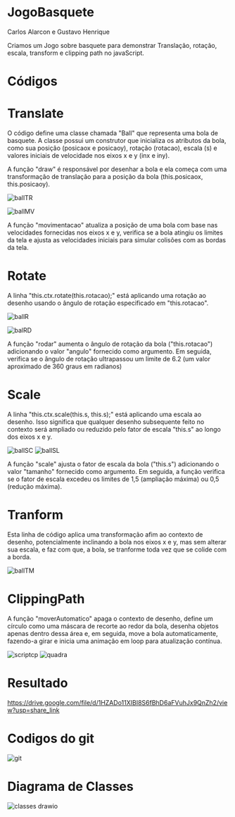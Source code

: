 # JogoBasquete
Carlos Alarcon e Gustavo Henrique

Criamos um Jogo sobre basquete para demonstrar Translação, rotação, escala, transform e clipping path no javaScript.

# Códigos

# Translate

O código define uma classe chamada "Ball" que representa uma bola de basquete. A classe possui um construtor que inicializa os atributos da bola, como sua posição (posicaox e posicaoy), rotação (rotacao), escala (s) e valores iniciais de velocidade nos eixos x e y (inx e iny).

A função "draw" é responsável por desenhar a bola e ela começa com uma transformação de translação para a posição da bola (this.posicaox, this.posicaoy).

![ballTR](https://github.com/GustavoHMoraes/JogoBasquete/assets/127853014/432b409d-cd84-46db-bc42-fb32d2faa37e)

![ballMV](https://github.com/GustavoHMoraes/JogoBasquete/assets/127853014/93242dd0-d9d1-4b96-a82c-f57e0a94b494)

A função "movimentacao" atualiza a posição de uma bola com base nas velocidades fornecidas nos eixos x e y, verifica se a bola atingiu os limites da tela e ajusta as velocidades iniciais para simular colisões com as bordas da tela.

# Rotate

A linha "this.ctx.rotate(this.rotacao);" está aplicando uma rotação ao desenho usando o ângulo de rotação especificado em "this.rotacao".

![ballR](https://github.com/GustavoHMoraes/JogoBasquete/assets/127853014/d06a84fb-a399-4d9e-b5e4-28599e5c0a84)

![balRD](https://github.com/GustavoHMoraes/JogoBasquete/assets/127853014/45a58c90-cf27-4a86-8087-db347ee1c136)

A função "rodar" aumenta o ângulo de rotação da bola ("this.rotacao") adicionando o valor "angulo" fornecido como argumento. Em seguida, verifica se o ângulo de rotação ultrapassou um limite de 6.2 (um valor aproximado de 360 graus em radianos)

# Scale

A linha "this.ctx.scale(this.s, this.s);" está aplicando uma escala ao desenho. Isso significa que qualquer desenho subsequente feito no contexto será ampliado ou reduzido pelo fator de escala "this.s" ao longo dos eixos x e y. 

![ballSC](https://github.com/GustavoHMoraes/JogoBasquete/assets/127853014/7f2e480e-ce07-4127-8577-15b484b593f2)
![ballSL](https://github.com/GustavoHMoraes/JogoBasquete/assets/127853014/0d281a71-73b0-4a27-b539-68343ba369ab)


A função "scale" ajusta o fator de escala da bola ("this.s") adicionando o valor "tamanho" fornecido como argumento. Em seguida, a função verifica se o fator de escala excedeu os limites de 1,5 (ampliação máxima) ou 0,5 (redução máxima).

# Tranform

Esta linha de código aplica uma transformação afim ao contexto de desenho, potencialmente inclinando a bola nos eixos x e y, mas sem alterar sua escala, e faz com que, a bola, se tranforme toda vez que se colide com a borda.

![ballTM](https://github.com/GustavoHMoraes/JogoBasquete/assets/127853014/6602ce92-5e79-4215-8f5c-a5020a94eff7)


# ClippingPath

A função "moverAutomatico" apaga o contexto de desenho, define um círculo como uma máscara de recorte ao redor da bola, desenha objetos apenas dentro dessa área e, em seguida, move a bola automaticamente, fazendo-a girar e inicia uma animação em loop para atualização contínua.

![scriptcp](https://github.com/GustavoHMoraes/JogoBasquete/assets/127853014/c9b2cc57-8a57-4a55-a2e1-511208b028eb)
![quadra](https://github.com/GustavoHMoraes/JogoBasquete/assets/127853014/fe758717-48f5-480a-b38c-45401f9577cb)


# Resultado

https://drive.google.com/file/d/1HZADo11XIBI8S6fBhD6aFVuhJx9QnZh2/view?usp=share_link

# Codigos do git

![git](https://github.com/GustavoHMoraes/JogoBasquete/assets/127853014/d4a7ea09-4c68-4ece-a11d-28d8e5719f6d)

# Diagrama de Classes
![classes drawio](https://github.com/GustavoHMoraes/JogoBasquete/assets/127853014/66b33c22-c130-4fcc-8d4e-6e5c30cb6ab3)



